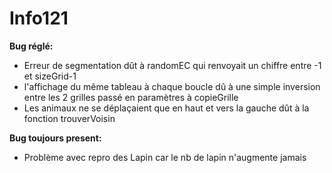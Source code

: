 # Info121

**Bug réglé:**

* Erreur de segmentation dût à randomEC qui renvoyait un chiffre entre -1 et sizeGrid-1
* l'affichage du même tableau à chaque boucle dû à une simple inversion entre les 2 grilles passé en paramètres à copieGrille
* Les animaux ne se déplaçaient que en haut et vers la gauche dût à la fonction trouverVoisin


**Bug toujours present:**

* Problème avec repro des Lapin car le nb de lapin n'augmente jamais
